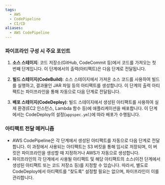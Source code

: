 ```yaml
---
tags:
  - AWS
  - CodePipeline
  - CI/CD
aliases:
  - AWS CodePipeline
---
```


### 파이프라인 구성 시 주요 포인트
1. **소스 스테이지**: 코드 저장소(GitHub, CodeCommit 등)에서 코드를 가져오는 첫 번째 단계입니다. 이 단계에서의 출력(아티팩트)은 다음 단계로 전달됩니다.
    
2. **빌드 스테이지(CodeBuild)**: 소스 스테이지에서 가져온 소스 코드를 사용하여 빌드를 실행하고, 결과물인 JAR 파일 등의 아티팩트를 생성합니다. 이 단계의 출력 아티팩트는 파이프라인을 통해 자동으로 다음 단계로 전달됩니다.
    
3. **배포 스테이지(CodeDeploy)**: 빌드 스테이지에서 생성된 아티팩트를 사용하여 실제 환경(EC2 인스턴스, Lambda 함수 등)에 애플리케이션을 배포합니다. 이 단계에서는 CodeDeploy의 설정(`appspec.yml`)에 따라 배포가 수행됩니다.

### 아티팩트 전달 메커니즘
- AWS CodePipeline은 각 단계에서 생성된 아티팩트를 자동으로 다음 단계로 전달합니다. 이 과정에서 사용되는 아티팩트는 S3 버킷을 통해 임시로 저장되며, 이 버킷은 파이프라인을 생성할 때 지정하거나 AWS가 자동으로 생성합니다.
- 파이프라인의 각 단계에서 사용될 아티팩트 및 해당 아티팩트의 소스(이전 단계에서 생성된 아티팩트 또는 코드 저장소 등)를 지정할 수 있습니다. 따라서, 별도로 CodeDeploy에서 아티팩트를 "찾도록" 설정할 필요는 없으며, 파이프라인이 이를 관리합니다.